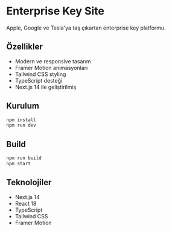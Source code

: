 # Enterprise Key Site

Apple, Google ve Tesla'ya taş çıkartan enterprise key platformu.

## Özellikler

- Modern ve responsive tasarım
- Framer Motion animasyonları
- Tailwind CSS styling
- TypeScript desteği
- Next.js 14 ile geliştirilmiş

## Kurulum

```bash
npm install
npm run dev
```

## Build

```bash
npm run build
npm start
```

## Teknolojiler

- Next.js 14
- React 18
- TypeScript
- Tailwind CSS
- Framer Motion
